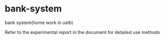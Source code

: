 # bank-system
bank system(home work in ustb)

Refer to the experimental report in the document for detailed use methods
